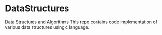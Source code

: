 # DataStructures
Data Structures and Algorithms
This repo contains code implementation of various data structures using c language.
